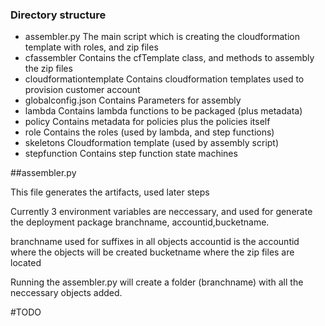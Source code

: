 ### Directory structure

* assembler.py The main script which is creating the cloudformation template with roles, and zip files
* cfassembler Contains the cfTemplate class, and methods to assembly the zip files 
* cloudformationtemplate Contains cloudformation templates used to provision customer account
* globalconfig.json Contains Parameters for assembly
* lambda Contains lambda functions to be packaged (plus metadata)
* policy Contains metadata for policies plus the policies itself
* role Contains the roles (used by lambda, and step functions)
* skeletons Cloudformation template (used by assembly script)
* stepfunction Contains step function state machines

##assembler.py

This file generates the artifacts, used later steps

Currently 3 environment variables are neccessary, and used for generate the deployment package
branchname, accountid,bucketname.

branchname used for suffixes in all objects
accountid is the accountid where the objects will be created
bucketname where the zip files are located

Running the assembler.py will create a folder (branchname) with all the neccessary objects added.

#TODO
